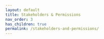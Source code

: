```yaml
---
layout: default
title: Stakeholders & Permissions
nav_order: 3
has_children: true
permalink: /stakeholders-and-permissions/
---
```

